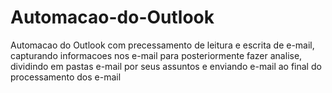 # Automacao-do-Outlook
Automacao do Outlook com precessamento de leitura e escrita de e-mail, capturando informacoes nos e-mail para posteriormente fazer analise, dividindo em pastas e-mail por seus assuntos e enviando e-mail ao final do processamento dos e-mail
